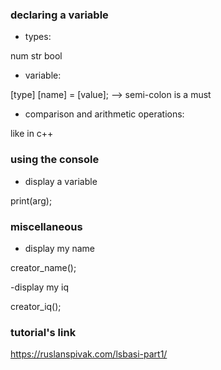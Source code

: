 ### declaring a variable ###

- types:

num
str
bool

- variable:

[type] [name] = [value];
--> semi-colon is a must

- comparison and arithmetic operations:

like in c++



### using the console ###

- display a variable

print(arg);


### miscellaneous
- display my name

creator_name();

-display my iq

creator_iq();

### tutorial's link
https://ruslanspivak.com/lsbasi-part1/
